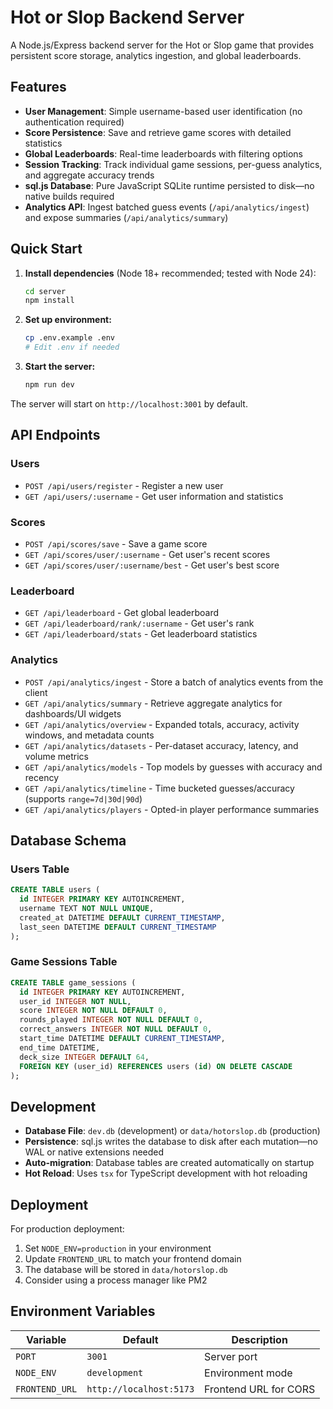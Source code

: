 # Hot or Slop Backend Server

A Node.js/Express backend server for the Hot or Slop game that provides persistent score storage, analytics ingestion, and global leaderboards.

## Features

- **User Management**: Simple username-based user identification (no authentication required)
- **Score Persistence**: Save and retrieve game scores with detailed statistics
- **Global Leaderboards**: Real-time leaderboards with filtering options
- **Session Tracking**: Track individual game sessions, per-guess analytics, and aggregate accuracy trends
- **sql.js Database**: Pure JavaScript SQLite runtime persisted to disk—no native builds required
- **Analytics API**: Ingest batched guess events (`/api/analytics/ingest`) and expose summaries (`/api/analytics/summary`)

## Quick Start

1. **Install dependencies** (Node 18+ recommended; tested with Node 24):
   ```bash
   cd server
   npm install
   ```

2. **Set up environment:**
   ```bash
   cp .env.example .env
   # Edit .env if needed
   ```

3. **Start the server:**
   ```bash
   npm run dev
   ```

The server will start on `http://localhost:3001` by default.

## API Endpoints

### Users
- `POST /api/users/register` - Register a new user
- `GET /api/users/:username` - Get user information and statistics

### Scores
- `POST /api/scores/save` - Save a game score
- `GET /api/scores/user/:username` - Get user's recent scores
- `GET /api/scores/user/:username/best` - Get user's best score

### Leaderboard
- `GET /api/leaderboard` - Get global leaderboard
- `GET /api/leaderboard/rank/:username` - Get user's rank
- `GET /api/leaderboard/stats` - Get leaderboard statistics

### Analytics
- `POST /api/analytics/ingest` - Store a batch of analytics events from the client
- `GET /api/analytics/summary` - Retrieve aggregate analytics for dashboards/UI widgets
- `GET /api/analytics/overview` - Expanded totals, accuracy, activity windows, and metadata counts
- `GET /api/analytics/datasets` - Per-dataset accuracy, latency, and volume metrics
- `GET /api/analytics/models` - Top models by guesses with accuracy and recency
- `GET /api/analytics/timeline` - Time bucketed guesses/accuracy (supports `range=7d|30d|90d`)
- `GET /api/analytics/players` - Opted-in player performance summaries

## Database Schema

### Users Table
```sql
CREATE TABLE users (
  id INTEGER PRIMARY KEY AUTOINCREMENT,
  username TEXT NOT NULL UNIQUE,
  created_at DATETIME DEFAULT CURRENT_TIMESTAMP,
  last_seen DATETIME DEFAULT CURRENT_TIMESTAMP
);
```

### Game Sessions Table
```sql
CREATE TABLE game_sessions (
  id INTEGER PRIMARY KEY AUTOINCREMENT,
  user_id INTEGER NOT NULL,
  score INTEGER NOT NULL DEFAULT 0,
  rounds_played INTEGER NOT NULL DEFAULT 0,
  correct_answers INTEGER NOT NULL DEFAULT 0,
  start_time DATETIME DEFAULT CURRENT_TIMESTAMP,
  end_time DATETIME,
  deck_size INTEGER DEFAULT 64,
  FOREIGN KEY (user_id) REFERENCES users (id) ON DELETE CASCADE
);
```

## Development

- **Database File**: `dev.db` (development) or `data/hotorslop.db` (production)
- **Persistence**: sql.js writes the database to disk after each mutation—no WAL or native extensions needed
- **Auto-migration**: Database tables are created automatically on startup
- **Hot Reload**: Uses `tsx` for TypeScript development with hot reloading

## Deployment

For production deployment:

1. Set `NODE_ENV=production` in your environment
2. Update `FRONTEND_URL` to match your frontend domain
3. The database will be stored in `data/hotorslop.db`
4. Consider using a process manager like PM2

## Environment Variables

| Variable | Default | Description |
|----------|---------|-------------|
| `PORT` | `3001` | Server port |
| `NODE_ENV` | `development` | Environment mode |
| `FRONTEND_URL` | `http://localhost:5173` | Frontend URL for CORS |
